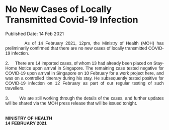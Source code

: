 <html>
    <meta http-equiv="Content-Type" content="text/html; charset=utf-8"/>
    <meta charset="utf-8"/>
    <title>No New Cases of Locally Transmitted Covid-19 Infection</title>
    <body><h1>No New Cases of Locally Transmitted Covid-19 Infection</h1>
    <p>Published Date: 14 Feb 2021</p> <p style="text-align: justify;"><span style="font-family: Arial;"><span style="font-size: 14px;">&nbsp; &nbsp; &nbsp; &nbsp; As of 14 February 2021, 12pm, the Ministry of Health (MOH) has preliminarily confirmed that there are no new cases of locally transmitted COVID-19 infection.&nbsp;<br><br>2.&nbsp; &nbsp; &nbsp;There are 14 imported cases, of whom 13 had already been placed on Stay-Home Notice upon arrival in Singapore. The remaining case tested negative for COVID-19 upon arrival in Singapore on 10 February for a work project here, and was on a controlled itinerary during his stay. He subsequently tested positive for COVID-19 infection on 12 February as part of our regular testing of such travellers.<br><br>3.&nbsp; &nbsp; &nbsp; &nbsp;We are still working through the details of the cases, and further updates will be shared via the MOH press release that will be issued tonight.&nbsp;<br><br><br><strong>MINISTRY OF HEALTH<br>14 FEBRUARY 2021</strong><br></span></span></p><div><br></div></body>
</html>